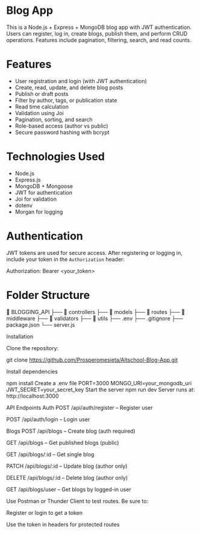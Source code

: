 # Blog App

This is a Node.js + Express + MongoDB blog app with JWT authentication. Users can register, log in, create blogs, publish them, and perform CRUD operations. Features include pagination, filtering, search, and read counts.

# Features


- User registration and login (with JWT authentication)
- Create, read, update, and delete blog posts
- Publish or draft posts
- Filter by author, tags, or publication state
- Read time calculation
- Validation using Joi
- Pagination, sorting, and search
- Role-based access (author vs public)
- Secure password hashing with bcrypt


# Technologies Used


- Node.js
- Express.js
- MongoDB + Mongoose
- JWT for authentication
- Joi for validation
- dotenv
- Morgan for logging


#  Authentication


JWT tokens are used for secure access. After registering or logging in, include your token in the `Authorization` header:


Authorization: Bearer <your_token>


# Folder Structure


📁 BLOGGING_API
├── 📁 controllers
├── 📁 models
├── 📁 routes
├── 📁 middleware
├── 📁 validators
├── 📁 utils
├── .env
├── .gitignore
├── package.json
└── server.js



Installation

Clone the repository:

git clone https://github.com/Prosperomesieta/Altschool-Blog-App.git


Install dependencies

npm install
Create a .env file
PORT=3000
MONGO_URI=your_mongodb_uri
JWT_SECRET=your_secret_key
Start the server
npm run dev
Server runs at: http://localhost:3000

API Endpoints
Auth
POST /api/auth/register – Register user

POST /api/auth/login – Login user

Blogs
POST /api/blogs – Create blog (auth required)

GET /api/blogs – Get published blogs (public)

GET /api/blogs/:id – Get single blog

PATCH /api/blogs/:id – Update blog (author only)

DELETE /api/blogs/:id – Delete blog (author only)

GET /api/blogs/user – Get blogs by logged-in user

Use Postman or Thunder Client to test routes. Be sure to:

Register or login to get a token

Use the token in headers for protected routes

